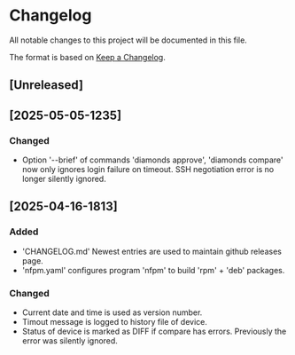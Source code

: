 # Changelog

All notable changes to this project will be documented in this file.

The format is based on [Keep a Changelog](https://keepachangelog.com/en/1.1.0/).

## [Unreleased]

## [2025-05-05-1235]

### Changed

- Option '--brief' of commands 'diamonds approve', 'diamonds compare'
  now only ignores login failure on timeout.
  SSH negotiation error is no longer silently ignored.

## [2025-04-16-1813]

### Added

- 'CHANGELOG.md'
  Newest entries are used to maintain github releases page.
- 'nfpm.yaml'
  configures program 'nfpm' to build 'rpm' + 'deb' packages.

### Changed

- Current date and time is used as version number.
- Timout message is logged to history file of device.
- Status of device is marked as DIFF if compare has errors.
  Previously the error was silently ignored.
